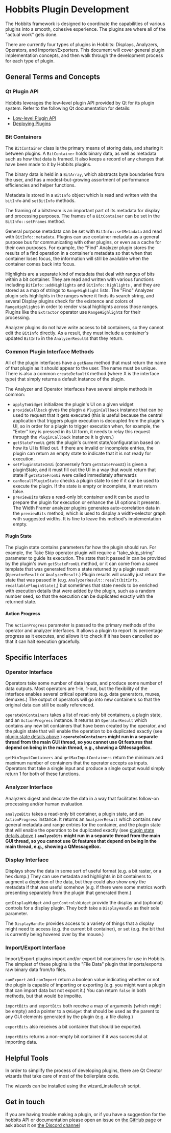# Hobbits Plugin Development

The Hobbits framework is designed to coordinate the capabilities of various
plugins into a smooth, cohesive experience. The plugins are where all of the
"actual work" gets done.

There are currently four types of plugins in Hobbits: Displays, Analyzers,
Operators, and Importer/Exporters. This document will cover general plugin
implementation concepts, and then walk through the development process for each
type of plugin.

## General Terms and Concepts

### Qt Plugin API

Hobbits leverages the low-level plugin API provided by Qt for its plugin system.
Refer to the following Qt documentation for details:

 - [Low-level Plugin API](https://doc.qt.io/qt-5/plugins-howto.html#the-low-level-api-extending-qt-applications)
 - [Deploying Plugins](https://doc.qt.io/qt-5/deployment-plugins.html)

### Bit Containers

The `BitContainer` class is the primary means of storing data, and sharing it
between plugins. A `BitContainer` holds binary data, as well as metadata such as
how that data is framed. It also keeps a record of any changes that have been
made to it by Hobbits plugins.

The binary data is held in a `BitArray`, which abstracts byte boundaries from
the user, and has a modest-but-growing assortment of performance efficiencies
and helper functions.

Metadata is stored in a `BitInfo` object which is read and written with the
`bitInfo` and `setBitInfo` methods.

The framing of a bitstream is an important part of its metadata for display
and processing purposes. The frames of a `BitContainer` can be set in the
`BitInfo::setFrames` method.

General purpose metadata can be set with `BitInfo::setMetadata` and read with
`BitInfo::metadata`. Plugins
can use container metadata as a general purpose bus for communicating with other
plugins, or even as a cache for their own purposes. For example, the "Find"
Analyzer plugin stores the results of a find operation in a container's
metadata so that when that container loses focus, the information will still be
available when the container comes back into focus.

Highlights are a separate kind of metadata that deal with ranges of bits within
a bit container. They are read and written with various functions including
`BitInfo::addHighlights` and `BitInfo::highlights`
, and they are stored as a map of strings to `RangeHighlight` lists.
The "Find" Analyzer plugin
sets highlights in the ranges where it finds its search string, and several
Display plugins check for the existence and colors of `RangeHighlight`s in order
to render visual highlights across those ranges. Plugins like the `Extractor`
operator use `RangeHighlight`s for their processing.

Analyzer plugins do not have write access to bit containers, so they cannot edit
the `BitInfo` directly. As a result, they must include
a container's updated `BitInfo` in the
`AnalyzerResult`s that they return.

### Common Plugin Interface Methods

All of the plugin interfaces have a `getName` method that must return the name
of that plugin as it should appear to the user. The name must be unique. There
is also a common `createDefaultX` method (where X is the interface type) that
simply returns a default instance of the plugin.

The Analyzer and Operator interfaces have several simple methods in common:

 - `applyToWidget` initializes the plugin's UI on a given widget
 - `provideCallback` gives the plugin a `PluginCallback` instance that can be
   used to request that it gets executed (this is useful because the central
   application that triggers plugin execution is decoupled from the plugin's UI,
   so in order for a plugin to trigger execution when, for example, the "Enter"
   key is pressed in its UI form, it needs to relay this request through the
   `PluginCallback` instance it is given.)
 - `getStateFromUi` gets the plugin's current state/configuration based on how
   its UI is filled out. If there are invalid or incomplete entries, the plugin
   can return an empty state to indicate that it is not ready for execution.
 - `setPluginStateInUi` (conversely from `getStateFromUI`) is given a
   pluginState, and it must fill out the UI in a way that would return that
   state if `getStateFromUi` were called immediately afterwards
 - `canRecallPluginState` checks a plugin state to see if it can be used to
   execute the plugin. If the state is empty or incomplete, it must return
   false.
 - `previewBits` takes a read-only bit container and it can be used to prepare the
   plugin for execution or enhance the UI options it presents. The Width Framer
   analyzer plugins generates auto-correlation data in the `previewBits` method,
   which is used to display a width-selector graph with suggested widths. It is
   fine to leave this method's implementation empty.

#### Plugin State

The plugin state contains parameters for how the plugin should run. For example,
the Take Skip operator plugin will require a "take_skip_string" parameter to
guide its execution. The state that it passed in can be provided by the plugin's
own `getStateFromUi` method, or it can come from a saved template that was
generated from a state returned by a plugin result (`OperatorResult` or
`AnalyzerResult`.) Plugin results will usually just return the state that was
passed in (e.g. `AnalyzerResult::result(bitInfo, recallablePluginState)`,) but
sometimes
that state needs to be enriched with execution details that were added by the
plugin, such as a random number seed, so that the execution can be duplicated
exactly with the returned state.

#### Action Progress

The `ActionProgress` parameter is passed to the primary methods of the operator
and analyzer interfaces. It allows a plugin to report its percentage progress as
it executes, and allows it to check if it has been cancelled so that it can halt
execution gracefully.

## Specific Interfaces

### Operator Interface

Operators take some number of data inputs, and produce some number of data
outputs. Most operators are 1-in, 1-out, but the flexibility of the interface
enables several critical operations (e.g. data generators, muxes, demuxes.)
The output of operators will go into new containers so that the original data
can still be easily referenced.

`operateOnContainers` takes a list of read-only bit containers, a plugin state,
and an `ActionProgress` instance. It returns an `OperatorResult` which contains
any new bit containers that have been created by the operator, and the plugin
state that will enable the operation to be duplicated exactly (see 
[plugin state details above](#plugin-state).) **`operateOnContainers` might run
in a separate thread from the main GUI thread, so you cannot use Qt features
that depend on being in the main thread, e.g., showing a QMessageBox.**

`getMinInputContainers` and `getMaxInputContainers` return the minimum and
maximum number of containers that the operator accepts as inputs. Operators that
take a single input and produce a single output would simply return 1 for both
of these functions.

### Analyzer Interface

Analyzers digest and decorate the data in a way that facilitates follow-on
processing and/or human evaluation.

`analyzeBits` takes a read-only bit container, a plugin state, and an
`ActionProgress` instance. It returns an `AnalyzerResult` which contains new
general metadata and range entries for the container, and the plugin
state that will enable the operation to be duplicated exactly (see 
[plugin state details above](#plugin-state).) **`analyzeBits` might run in a
separate thread from the main GUI thread, so you cannot use Qt features that
depend on being in the main thread, e.g., showing a QMessageBox.**

### Display Interface

Displays show the data in some sort of useful format (e.g. a bit raster, or a
hex dump.)  They can use metadata and highlights in bit containers to augment a
depiction of the data, but they could also show *only* the metadata if that was
useful somehow (e.g. if there were some metrics worth presenting separately from
the plugin that generated them.)

`getDisplayWidget` and `getControlsWidget` provide the display and (optional)
controls for a display plugin. They both take a `DisplayHandle` as their sole
parameter.

The `DisplayHandle` provides access to a variety of things that a display might
need to access (e.g. the current bit container), or set (e.g. the bit that is
currently being hovered over by the mouse.)

### Import/Export Interface

Import/Export plugins import and/or export bit containers for use in Hobbits.
The simplest of these plugins is the "File Data" plugin that imports/exports
raw binary data from/to files.

`canExport` and `canImport` return a boolean value indicating whether or not the
plugin is capable of importing or exporting (e.g. you might want a plugin that
can import data but not export it.) You can return `false` in both methods, but
that would be impolite.

`importBits` and `exportBits` both receive a map of arguments (which might be
empty) and a pointer to a `QWidget` that should be used as the parent to any GUI
elements generated by the plugin (e.g. a file dialog.) 

`exportBits` also receives a bit container that should be exported.

`importBits` returns a non-empty bit container if it was successful at importing
data.

## Helpful Tools

In order to simplify the process of developing plugins, there are Qt Creator
wizards that take care of most of the boilerplate code.

The wizards can be installed using the wizard_installer.sh script.

## Get in touch

If you are having trouble making a plugin, or if you have a suggestion for
the hobbits API or documentation please open an issue on
[the GitHub page](https://github.com/Mahlet-Inc/hobbits/issues)
or ask about it on [the Discord channel](https://discord.gg/wRQJpZZ)
